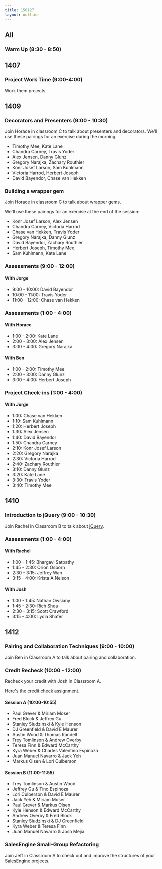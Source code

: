 ```yaml
---
title: 150127
layout: outline
---
```


## All

### Warm Up (8:30 - 8:50)

## 1407

### Project Work Time (9:00-4:00)

Work them projects.

## 1409

### Decorators and Presenters (9:00 - 10:30)

Join Horace in classroom C to talk about presenters and decorators. We'll use these pairings for an exercise during the morning:

* Timothy Mee, Kate Lane
* Chandra Carney, Travis Yoder
* Alex Jensen, Danny Glunz
* Gregory Narajka, Zachary Routhier
* Konr Josef Larson, Sam Kuhlmann
* Victoria Harrod, Herbert Joseph
* David Bayendor, Chase van Hekken


### Building a wrapper gem

Join Horace in classroom C to talk about wrapper gems.

We'll use these pairings for an exercise at the end of the session:

* Konr Josef Larson, Alex Jensen
* Chandra Carney, Victoria Harrod
* Chase van Hekken, Travis Yoder
* Gregory Narajka, Danny Glunz
* David Bayendor, Zachary Routhier
* Herbert Joseph, Timothy Mee
* Sam Kuhlmann, Kate Lane


### Assessments (9:00 - 12:00)

#### With Jorge

* 9:00 - 10:00: David Bayendor
* 10:00 - 11:00: Travis Yoder
* 11:00 - 12:00: Chase van Hekken

### Assessments (1:00 - 4:00)

#### With Horace

* 1:00 - 2:00: Kate Lane
* 2:00 - 3:00: Alex Jensen
* 3:00 - 4:00: Gregory Narajka

#### With Ben

* 1:00 - 2:00: Timothy Mee
* 2:00 - 3:00: Danny Glunz
* 3:00 - 4:00: Herbert Joseph

### Project Check-ins (1:00 - 4:00)

#### With Jorge

* 1:00: Chase van Hekken
* 1:10: Sam Kuhlmann
* 1:20: Herbert Joseph
* 1:30: Alex Jensen
* 1:40: David Bayendor
* 1:50: Chandra Carney
* 2:10: Konr Josef Larson
* 2:20: Gregory Narajka
* 2:30: Victoria Harrod
* 2:40: Zachary Routhier
* 3:10: Danny Glunz
* 3:20: Kate Lane
* 3:30: Travis Yoder
* 3:40: Timothy Mee

## 1410

### Introduction to jQuery (9:00 - 10:30)

Join Rachel in Classroom B to talk about [jQuery](https://github.com/turingschool/lesson_plans/blob/master/ruby_02-web_applications_with_ruby/introduction_to_jquery.markdown).

### Assessments (1:00 - 4:00)

#### With Rachel

* 1:00 - 1:45: Bhargavi Satpathy
* 1:45 - 2:30: Orion Osborn
* 2:30 - 3:15: Jeffrey Wan
* 3:15 - 4:00: Krista A Nelson

#### With Josh

* 1:00 - 1:45: Nathan Owsiany
* 1:45 - 2:30: Rich Shea
* 2:30 - 3:15: Scott Crawford
* 3:15 - 4:00: Lydia Shafer

## 1412

### Pairing and Collaboration Techniques (9:00 - 10:00)

Join Ben in Classroom A to talk about pairing and collaboration.


### Credit Recheck (10:00 - 12:00)

Recheck your credit with Josh in Classroom A.

[Here's the credit check assignment](https://github.com/turingschool/challenges/blob/master/credit_check.markdown).

#### Session A (10:00-10:55)
* Paul Grever & Miriam Moser
* Fred Block & Jeffrey Gu
* Stanley Siudzinski & Kyle Henson
* DJ Greenfield & David E Maurer
* Austin Wood & Thomas Randell
* Trey Tomlinson & Andrew Overby
* Teresa Finn & Edward McCarthy
* Kyra Weber & Charles Valentino Espinoza
* Juan Manuel Navarro & Jack Yeh
* Markus Olsen & Lori Culberson

#### Session B (11:00-11:55)

* Trey Tomlinson & Austin Wood
* Jeffrey Gu & Tino Espinoza
* Lori Culberson & David E Maurer
* Jack Yeh & Miriam Moser
* Paul Grever & Markus Olsen
* Kyle Henson & Edward McCarthy
* Andrew Overby & Fred Block
* Stanley Siudzinski & DJ Greenfield
* Kyra Weber & Teresa Finn
* Juan Manuel Navarro & Josh Mejia

### SalesEngine Small-Group Refactoring

Join Jeff in Classroom A to check out and improve the structures of your
SalesEngine projects.
